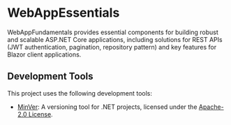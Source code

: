 # WebAppEssentials
 WebAppFundamentals provides essential components for building robust and scalable ASP.NET Core applications, including solutions for REST APIs (JWT authentication, pagination, repository pattern) and key features for Blazor client applications.

## Development Tools

This project uses the following development tools:

- [MinVer](https://github.com/adamralph/minver): A versioning tool for .NET projects, licensed under the [Apache-2.0 License](https://github.com/adamralph/minver/blob/main/LICENSE).